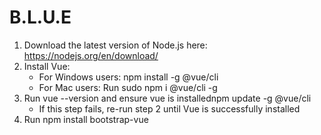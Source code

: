 # B.L.U.E

1. Download the latest version of Node.js here: https://nodejs.org/en/download/
2. Install Vue: 
    - For Windows users: npm install -g @vue/cli 
    - For Mac users: Run sudo npm i  @vue/cli -g
3. Run vue --version and ensure vue is installednpm update -g @vue/cli
    - If this step fails, re-run step 2 until Vue is successfully installed
4. Run npm install bootstrap-vue
